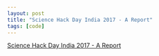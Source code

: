 ```yaml
---
layout: post
title: "Science Hack Day India 2017 - A Report"
tags: [code]
---
```


[Science Hack Day India 2017 - A Report](http://www.gnovi.in/2018/09/01/science-hack-day-india-2017/)
